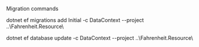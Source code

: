 ﻿Migration commands

dotnet ef migrations add Initial -c DataContext --project ..\Fahrenheit.Resource\

dotnet ef database update -c DataContext --project ..\Fahrenheit.Resource\